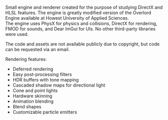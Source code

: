 Small engine and renderer created for the purpose of studying DirectX and HLSL features. The engine is greatly modified version of the Overlord Engine available at Howest University of Applied Sciences.  
The engine uses PhysX for physics and collisions, DirectX for rendering, FMOD for sounds, and Dear ImGui for UIs. No other third-party libraries were used.  
  
The code and assets are not available publicly due to copyright, but code can be requested via an email.  
  
Rendering features:
* Deferred rendering  
* Easy post-processing filters
* HDR buffers with tone mapping
* Cascaded shadow maps for directional light
* Cone and point lights
* Hardware skinning
* Animation blending
* Blend shapes
* Customizable particle emitters